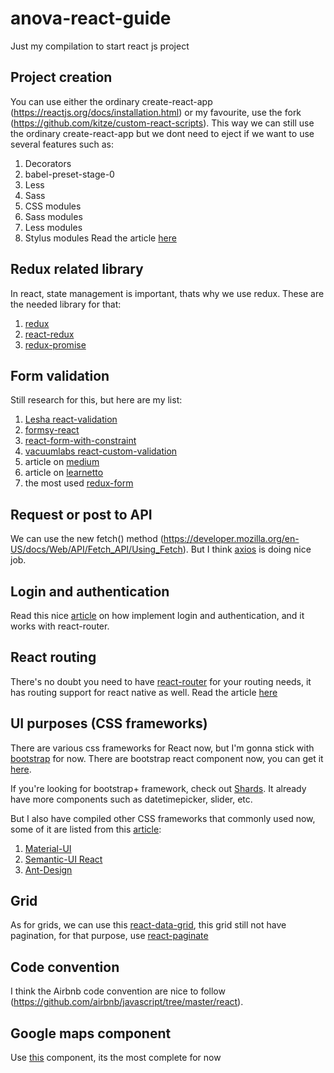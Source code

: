 # anova-react-guide
Just my compilation to start react js project

## Project creation
You can use either the ordinary create-react-app (https://reactjs.org/docs/installation.html) or my favourite, use the fork (https://github.com/kitze/custom-react-scripts). This way we can still use the ordinary create-react-app but we dont need to eject if we want to use several features such as:
1. Decorators
2. babel-preset-stage-0
3. Less
4. Sass
5. CSS modules
6. Sass modules
7. Less modules
8. Stylus modules
Read the article [here](https://medium.com/@kitze/configure-create-react-app-without-ejecting-d8450e96196a)

## Redux related library
In react, state management is important, thats why we use redux. These are the needed library for that:
1. [redux](https://github.com/reactjs/redux)
2. [react-redux](https://github.com/reactjs/react-redux)
3. [redux-promise](https://github.com/acdlite/redux-promise) 

## Form validation
Still research for this, but here are my list:
1. [Lesha react-validation](https://github.com/Lesha-spr/react-validation)
2. [formsy-react](https://github.com/christianalfoni/formsy-react)
3. [react-form-with-constraint](https://github.com/tkrotoff/react-form-with-constraints)
4. [vacuumlabs react-custom-validation](https://github.com/vacuumlabs/react-custom-validation)
5. article on [medium](https://medium.com/@rajaraodv/adding-a-robust-form-validation-to-react-redux-apps-616ca240c124)
6. article on [learnetto](https://learnetto.com/blog/how-to-do-simple-form-validation-in-reactjs)
7. the most used [redux-form](https://redux-form.com/7.1.2/examples/)

## Request or post to API
We can use the new fetch() method (https://developer.mozilla.org/en-US/docs/Web/API/Fetch_API/Using_Fetch). But I think [axios](https://github.com/axios/axios) is doing nice job.

## Login and authentication
Read this nice [article](https://medium.com/the-many/adding-login-and-authentication-sections-to-your-react-or-react-native-app-7767fd251bd1) on how implement login and authentication, and it works with react-router.

## React routing
There's no doubt you need to have [react-router](https://github.com/ReactTraining/react-router) for your routing needs, it has routing support for react native as well. Read the article [here](https://medium.com/@pshrmn/a-simple-react-router-v4-tutorial-7f23ff27adf)

## UI purposes (CSS frameworks)
There are various css frameworks for React now, but I'm gonna stick with [bootstrap](http://getbootstrap.com/) for now. There are bootstrap react component now, you can get it [here](https://react-bootstrap.github.io/). 

If you're looking for bootstrap+ framework, check out [Shards](https://designrevision.com/demo/shards/). It already have more components such as datetimepicker, slider, etc.

But I also have compiled other CSS frameworks that commonly used now, some of it are listed from this [article](https://hackernoon.com/the-coolest-react-ui-frameworks-for-your-new-react-app-ad699fffd651):
1. [Material-UI](http://www.material-ui.com/)
2. [Semantic-UI React](https://react.semantic-ui.com/introduction)
3. [Ant-Design](https://ant.design/)

## Grid
As for grids, we can use this [react-data-grid](https://github.com/adazzle/react-data-grid), this grid still not have pagination, for that purpose, use [react-paginate](https://www.npmjs.com/package/react-paginate)

## Code convention
I think the Airbnb code convention are nice to follow (https://github.com/airbnb/javascript/tree/master/react).

## Google maps component
Use [this](https://github.com/tomchentw/react-google-maps) component, its the most complete for now
